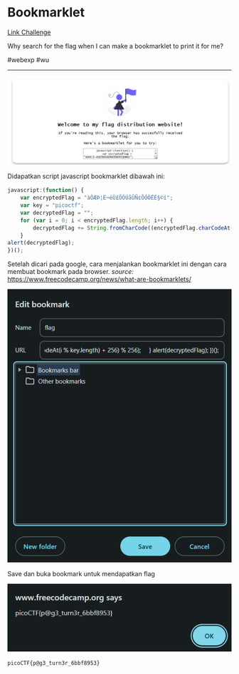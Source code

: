 # Bookmarklet
[Link Challenge](https://play.picoctf.org/practice/challenge/406)

Why search for the flag when I can make a bookmarklet to print it for me?

#webexp #wu 
___

![](./img/fe.png)

Didapatkan script javascript bookmarklet dibawah ini:
```js
javascript:(function() {
    var encryptedFlag = "àÒÆÞ¦È¬ëÙ£ÖÓÚåÛÑ¢ÕÓÒËÉ§©í";
    var key = "picoctf";
    var decryptedFlag = "";
    for (var i = 0; i < encryptedFlag.length; i++) {
        decryptedFlag += String.fromCharCode((encryptedFlag.charCodeAt(i) - key.charCodeAt(i % key.length) + 256) % 256);
    }
alert(decryptedFlag);
})();
```

Setelah dicari pada google, cara menjalankan bookmarklet ini dengan cara membuat bookmark pada browser. 
*source:* https://www.freecodecamp.org/news/what-are-bookmarklets/

![bookmark](./img/bookmark.png)

Save dan buka bookmark untuk mendapatkan flag

![flag](./img/flag.png)

```
picoCTF{p@g3_turn3r_6bbf8953}
```